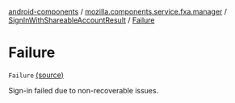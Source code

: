 [android-components](../../index.md) / [mozilla.components.service.fxa.manager](../index.md) / [SignInWithShareableAccountResult](index.md) / [Failure](./-failure.md)

# Failure

`Failure` [(source)](https://github.com/mozilla-mobile/android-components/blob/master/components/service/firefox-accounts/src/main/java/mozilla/components/service/fxa/manager/FxaAccountManager.kt#L133)

Sign-in failed due to non-recoverable issues.

